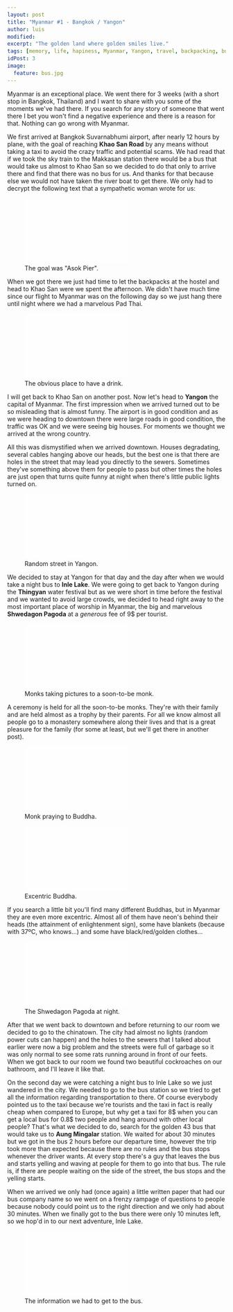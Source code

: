 ```yaml
---
layout: post
title: "Myanmar #1 - Bangkok / Yangon"
author: luis
modified:
excerpt: "The golden land where golden smiles live."
tags: [memory, life, hapiness, Myanmar, Yangon, travel, backpacking, budget, asia]
idPost: 3
image:
  feature: bus.jpg
---
```


Myanmar is an exceptional place. We went there for 3 weeks (with a short stop in Bangkok, Thailand) and I want to share with you some of the moments we've had there. If you search for any story of someone that went there I bet you won't find a negative experience and there is a reason for that. Nothing can go wrong with Myanmar.

We first arrived at Bangkok Suvarnabhumi airport, after nearly 12 hours by plane, with the goal of reaching <b>Khao San Road</b> by any means without taking a taxi to avoid the crazy traffic and potential scams. We had read that if we took the sky train to the Makkasan station there would be a bus that would take us almost to Khao San so we decided to do that only to arrive there and find that there was no bus for us. And thanks for that because else we would not have taken the river boat to get there. We only had to decrypt the following text that a sympathetic woman wrote for us:


<figure>
	<a href="../images/myanmar/1Bangkok/asok.png"><img src="../images/blank.JPG" alt="" data-echo="../images/myanmar/1Bangkok/asok.png"></a>
	<figcaption>The goal was "Asok Pier".</figcaption>
</figure>


When we got there we just had time to let the backpacks at the hostel and head to Khao San were we spent the afternoon. We didn't have much time since our flight to Myanmar was on the following day so we just hang there until night where we had a marvelous Pad Thai.


<figure>
	<a href="../images/myanmar/1Bangkok/idcard.png"><img src="../images/blank.JPG" alt="" data-echo="../images/myanmar/1Bangkok/idcard.png"></a>
	<figcaption>The obvious place to have a drink.</figcaption>
</figure>


I will get back to Khao San on another post. Now let's head to <b>Yangon</b> the capital of Myanmar. The first impression when we arrived turned out to be so misleading that is almost funny. The airport is in good condition and as we were heading to downtown there were large roads in good condition, the traffic was OK and we were seeing big houses. For moments we thought we arrived at the wrong country.

All this was dismystified when we arrived downtown. Houses degradating, several cables hanging above our heads, but the best one is that there are holes in the street that may lead you directly to the sewers. Sometimes they've something above them for people to pass but other times the holes are just open that turns quite funny at night when there's little public lights turned on.


<figure>
	<a href="../images/myanmar/2Yangon/city1.JPG"><img src="../images/blank.JPG" alt="" data-echo="../images/myanmar/2Yangon/city1.JPG"></a>
	<figcaption>Random street in Yangon.</figcaption>
</figure>


We decided to stay at Yangon for that day and the day after when we would take a night bus to <b>Inle Lake</b>. We were going to get back to Yangon during the <b>Thingyan</b> water festival but as we were short in time before the festival and we wanted to avoid large crowds, we decided to head right away to the most important place of worship in Myanmar, the big and marvelous <b>Shwedagon Pagoda</b> at a <i>generous</i> fee of 9$ per tourist. 


<figure>
	<a href="../images/myanmar/2Yangon/Shwe1.png"><img src="../images/blank.JPG" alt="" data-echo="../images/myanmar/2Yangon/Shwe1.png"></a>
	<figcaption>Monks taking pictures to a soon-to-be monk.</figcaption>
</figure>

A ceremony is held for all the soon-to-be monks. They're with their family and are held almost as a trophy by their parents. For all we know almost all people go to a monastery somewhere along their lives and that is a great pleasure for the family (for some at least, but we'll get there in another post).

<figure>
	<a href="../images/myanmar/2Yangon/Shwe2.jpg"><img src="../images/blank.JPG" alt="" data-echo="../images/myanmar/2Yangon/Shwe2.jpg"></a>
	<figcaption>Monk praying to Buddha.</figcaption>
</figure>


<figure>
	<a href="../images/myanmar/2Yangon/Shwe3.jpg"><img src="../images/blank.JPG" alt="" data-echo="../images/myanmar/2Yangon/Shwe3.jpg"></a>
	<figcaption>Excentric Buddha.</figcaption>
</figure>

If you search a little bit you'll find many different Buddhas, but in Myanmar they are even more excentric. Almost all of them have neon's behind their heads (the attainment of enlightenment sign), some have blankets (because with 37ºC, who knows...) and some have black/red/golden clothes...

<figure>
	<a href="../images/myanmar/2Yangon/Shwe4.jpg"><img src="../images/blank.JPG" alt="" data-echo="../images/myanmar/2Yangon/Shwe4.jpg"></a>
	<figcaption>The Shwedagon Pagoda at night.</figcaption>
</figure>

After that we went back to downtown and before returning to our room we decided to go to the chinatown. The city had almost no lights (random power cuts can happen) and the holes to the sewers that I talked about earlier were now a big problem and the streets were full of garbage so it was only normal to see some rats running around in front of our feets. When we got back to our room we found two beautiful cockroaches on our bathroom, and I'll leave it like that.

On the second day we were catching a night bus to Inle Lake so we just wandered in the city. We needed to go to the bus station so we tried to get all the information regarding transportation to there. Of course everybody pointed us to the taxi because we're tourists and the taxi in fact is really cheap when compared to Europe, but why get a taxi for 8$ when you can get a local bus for 0.8$ two people and hang around with other local people? That's what we decided to do, search for the golden 43 bus that would take us to <b>Aung Mingalar</b> station. We waited for about 30 minutes but we got in the bus 2 hours before our departure time, however the trip took more than expected because there are no rules and the bus stops whenever the driver wants. At every stop there's a guy that leaves the bus and starts yelling and waving at people for them to go into that bus. The rule is, if there are people waiting on the side of the street, the bus stops and the yelling starts.

When we arrived we only had (once again) a little written paper that had our bus company name so we went on a frenzy rampage of questions to people because nobody could point us to the right direction and we only had about 30 minutes. When we finally got to the bus there were only 10 minutes left, so we hop'd in to our next adventure, Inle Lake.

<figure>
	<a href="../images/myanmar/2Yangon/bus.jpg"><img src="../images/blank.JPG" alt="" data-echo="../images/myanmar/2Yangon/bus.jpg"></a>
	<figcaption>The information we had to get to the bus.</figcaption>
</figure>